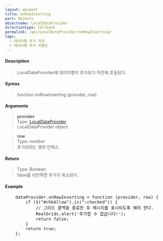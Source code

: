 ```yaml
---
layout: apipost
title: onRowInserting
part: Objects
objectname: LocalDataProvider
directiontype: Callback
permalink: /api/LocalDataProvider/onRowInserting/
tags:
  - 데이터행 추가 직전
  - 데이터행 추가 이벤트
---
```



#### Description

> LocalDataProvider에 데이터행이 추가되기 직전에 호출된다.

#### Syntax

> function onRowInserting (provider, row)

#### Arguments

> **provider**  
> Type: [LocalDataProvider](/api/LocalDataProvider/)  
> LocalDataProvider object.  

> **row**  
> Type: number  
> 추가되려는 행의 인덱스.  

#### Return

> Type: Boolean  
> false를 리턴하면 추가가 취소된다.

#### Example

<pre class="prettyprint">
    dataProvider.onRowInserting = function (provider, row) {
        if ($("#chkAllow").is(":checked")) {
            // 그리드 콜백을 종료한 후 메시지를 표시되도록 해야 한다.
            RealGrids.alert('추가할 수 없습니다!');
            return false;
        }
        return true;
    };
</pre>

